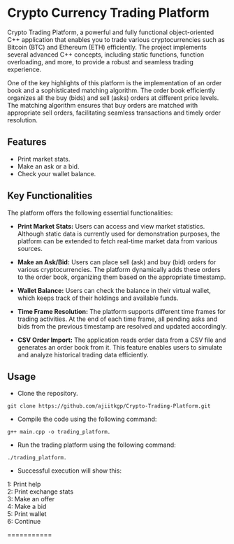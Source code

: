 # Crypto Currency Trading Platform
Crypto Trading Platform, a powerful and fully functional object-oriented C++ application that enables you to trade various cryptocurrencies such as Bitcoin (BTC) and Ethereum (ETH) efficiently. The project implements several advanced C++ concepts, including static functions, function overloading, and more, to provide a robust and seamless trading experience.

One of the key highlights of this platform is the implementation of an order book and a sophisticated matching algorithm. The order book efficiently organizes all the buy (bids) and sell (asks) orders at different price levels. The matching algorithm ensures that buy orders are matched with appropriate sell orders, facilitating seamless transactions and timely order resolution.

## Features
* Print market stats.
* Make an ask or a bid.
* Check your wallet balance.

## Key Functionalities
The platform offers the following essential functionalities:

* **Print Market Stats:** Users can access and view market statistics. Although static data is currently used for demonstration purposes, the platform can be extended to fetch real-time market data from various sources.

* **Make an Ask/Bid:** Users can place sell (ask) and buy (bid) orders for various cryptocurrencies. The platform dynamically adds these orders to the order book, organizing them based on the appropriate timestamp.

* **Wallet Balance:** Users can check the balance in their virtual wallet, which keeps track of their holdings and available funds.

* **Time Frame Resolution:** The platform supports different time frames for trading activities. At the end of each time frame, all pending asks and bids from the previous timestamp are resolved and updated accordingly.

* **CSV Order Import:** The application reads order data from a CSV file and generates an order book from it. This feature enables users to simulate and analyze historical trading data efficiently.

## Usage

* Clone the repository.

```git clone https://github.com/ajiitkgp/Crypto-Trading-Platform.git```

* Compile the code using the following command:

```g++ main.cpp -o trading_platform.```

* Run the trading platform using the following command:

```./trading_platform.```

* Successful execution will show this:

1: Print help<br>
2: Print exchange stats<br>
3: Make an offer<br>
4: Make a bid<br>
5: Print wallet<br>
6: Continue<br>

===========
